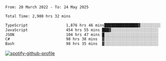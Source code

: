 <!--START_SECTION:waka-->

```txt
From: 20 March 2022 - To: 24 May 2025

Total Time: 2,980 hrs 32 mins

TypeScript                 1,876 hrs 46 mins███████████████▓░░░░░░░░░   62.97 %
JavaScript                 454 hrs 55 mins ███▓░░░░░░░░░░░░░░░░░░░░░   15.26 %
JSON                       104 hrs 47 mins █░░░░░░░░░░░░░░░░░░░░░░░░   03.52 %
C#                         98 hrs 38 mins  ▓░░░░░░░░░░░░░░░░░░░░░░░░   03.31 %
Bash                       98 hrs 35 mins  ▓░░░░░░░░░░░░░░░░░░░░░░░░   03.31 %
```

<!--END_SECTION:waka-->
[![spotify-github-profile](https://spotify-github-profile.vercel.app/api/view?uid=c00zprrvy9xiloa9qnco3hmng&cover_image=true&theme=novatorem&show_offline=false&background_color=121212&bar_color=53b14f&bar_color_cover=false)](https://spotify-github-profile.vercel.app/api/view?uid=c00zprrvy9xiloa9qnco3hmng&redirect=true)



